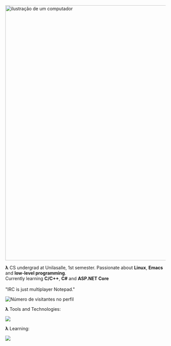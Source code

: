 <img src="https://w.wallhaven.cc/full/9m/wallhaven-9me3p1.png" alt="ilustração de um computador"  width="800px">

<p> 
<b>λ</b> CS undergrad at Unilasalle, 1st semester. Passionate about <b>Linux</b>, <b>Emacs</b> and <b>low-level programming</b>.<br>Currently learning <b>C/C++</b>, <b>C#</b> and <b>ASP.NET Core</b><br><br>
"IRC is just multiplayer Notepad."
<p>

<img src="https://profile-counter.glitch.me/DiogoBnfr/count.svg" alt="Número de visitantes no perfil"/>

<b>λ</b> Tools and Technologies:<br>
<p align="left">
  <a href="https://skillicons.dev">
    <img src="https://skillicons.dev/icons?i=windows,linux,visualstudio,vscode,clion,rider,neovim,emacs,c,cpp,cs,html,css,js,react,git&perline=8" />
  </a>
</p>

<b>λ</b> Learning:<br>
<p align="left">
  <a href="https://skillicons.dev">
    <img src="https://skillicons.dev/icons?i=cs,dotnet&perline=8" />
  </a>
</p>
